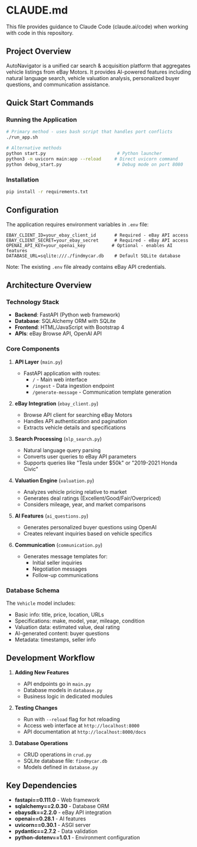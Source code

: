 # CLAUDE.md

This file provides guidance to Claude Code (claude.ai/code) when working with code in this repository.

## Project Overview

AutoNavigator is a unified car search & acquisition platform that aggregates vehicle listings from eBay Motors. It provides AI-powered features including natural language search, vehicle valuation analysis, personalized buyer questions, and communication assistance.

## Quick Start Commands

### Running the Application

```bash
# Primary method - uses bash script that handles port conflicts
./run_app.sh

# Alternative methods
python start.py                           # Python launcher
python3 -m uvicorn main:app --reload     # Direct uvicorn command
python debug_start.py                     # Debug mode on port 8080
```

### Installation

```bash
pip install -r requirements.txt
```

## Configuration

The application requires environment variables in `.env` file:

```env
EBAY_CLIENT_ID=your_ebay_client_id       # Required - eBay API access
EBAY_CLIENT_SECRET=your_ebay_secret      # Required - eBay API access
OPENAI_API_KEY=your_openai_key          # Optional - enables AI features
DATABASE_URL=sqlite:///./findmycar.db    # Default SQLite database
```

Note: The existing `.env` file already contains eBay API credentials.

## Architecture Overview

### Technology Stack
- **Backend**: FastAPI (Python web framework)
- **Database**: SQLAlchemy ORM with SQLite
- **Frontend**: HTML/JavaScript with Bootstrap 4
- **APIs**: eBay Browse API, OpenAI API

### Core Components

1. **API Layer** (`main.py`)
   - FastAPI application with routes:
     - `/` - Main web interface
     - `/ingest` - Data ingestion endpoint
     - `/generate-message` - Communication template generation

2. **eBay Integration** (`ebay_client.py`)
   - Browse API client for searching eBay Motors
   - Handles API authentication and pagination
   - Extracts vehicle details and specifications

3. **Search Processing** (`nlp_search.py`)
   - Natural language query parsing
   - Converts user queries to eBay API parameters
   - Supports queries like "Tesla under $50k" or "2019-2021 Honda Civic"

4. **Valuation Engine** (`valuation.py`)
   - Analyzes vehicle pricing relative to market
   - Generates deal ratings (Excellent/Good/Fair/Overpriced)
   - Considers mileage, year, and market comparisons

5. **AI Features** (`ai_questions.py`)
   - Generates personalized buyer questions using OpenAI
   - Creates relevant inquiries based on vehicle specifics

6. **Communication** (`communication.py`)
   - Generates message templates for:
     - Initial seller inquiries
     - Negotiation messages
     - Follow-up communications

### Database Schema

The `Vehicle` model includes:
- Basic info: title, price, location, URLs
- Specifications: make, model, year, mileage, condition
- Valuation data: estimated value, deal rating
- AI-generated content: buyer questions
- Metadata: timestamps, seller info

## Development Workflow

1. **Adding New Features**
   - API endpoints go in `main.py`
   - Database models in `database.py`
   - Business logic in dedicated modules

2. **Testing Changes**
   - Run with `--reload` flag for hot reloading
   - Access web interface at `http://localhost:8000`
   - API documentation at `http://localhost:8000/docs`

3. **Database Operations**
   - CRUD operations in `crud.py`
   - SQLite database file: `findmycar.db`
   - Models defined in `database.py`

## Key Dependencies

- **fastapi==0.111.0** - Web framework
- **sqlalchemy==2.0.30** - Database ORM
- **ebaysdk==2.2.0** - eBay API integration
- **openai==0.28.1** - AI features
- **uvicorn==0.30.1** - ASGI server
- **pydantic==2.7.2** - Data validation
- **python-dotenv==1.0.1** - Environment configuration